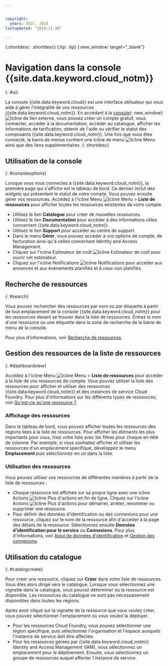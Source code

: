 ```yaml
---


copyright:
  years: 2015, 2018
lastupdated: "2018-11-28"

---
```


{:shortdesc: .shortdesc}
{:tip: .tip}
{:new_window: target="_blank"}

# Navigation dans la console {{site.data.keyword.cloud_notm}} 
{: #ui}

La console {{site.data.keyword.cloud}} est une interface utilisateur qui vous aide à gérer l'intégralité de vos ressources {{site.data.keyword.cloud_notm}}. En accédant à la [console](https://cloud.ibm.com){: new_window} ![Icône de lien externe](../icons/launch-glyph.svg "Icône de lien externe"), vous pouvez créer un compte gratuit, vous connecter, accéder à la documentation, accéder au catalogue, afficher les informations de tarification, obtenir de l'aide ou vérifier le statut des composants {{site.data.keyword.cloud_notm}}. Une fois que vous êtes connecté, la barre de menus contient une icône de menu ![Icône Menu](../icons/icon_hamburger.svg) ainsi que des liens supplémentaires.
{: shortdesc}


## Utilisation de la console
{: #consoleoptions}

Lorsque vous vous connectez à {{site.data.keyword.cloud_notm}}, la première page qui s'affiche est le tableau de bord. Ce dernier inclut des widgets qui présentent le statut de votre compte. Vous pouvez ensuite gérer vos ressources. Accédez à l'icône Menu ![Icône Menu](../icons/icon_hamburger.svg) &gt; **Liste de ressources** pour afficher toutes les ressources existantes de votre compte.

  * Utilisez le lien **Catalogue** pour créer de nouvelles ressources.
  * Utilisez le lien **Documentation** pour accéder à des informations utiles concernant {{site.data.keyword.cloud_notm}}.
  * Utilisez le lien **Support** pour accéder au centre de support.  
  * Dans le menu **Gérer**, vous pouvez accéder à vos options de compte, de facturation ainsi qu'à celles concernant Identity and Access Management.
  * Cliquez sur l'icône Estimateur de coût ![Icône Estimateur de coût](../icons/Estimator.svg) pour ouvrir cet estimateur.
  * Cliquez sur l'icône Notifications ![Icône Notifications](../icons/Notification.svg) pour accéder aux annonces et aux événements planifiés et à ceux non planifiés.

## Recherche de ressources
{: #search}

Vous pouvez rechercher des ressources par nom ou par étiquette à partir de tout emplacement de la console {{site.data.keyword.cloud_notm}} pour les ressources devant se trouver dans la liste de ressources. Entrez le nom d'une ressource ou une étiquette dans la zone de recherche de la barre de menu de la console.

Pour plus d'informations, voir [Recherche de ressources](/docs/resources/searching.html#searching-for-resources). 

## Gestion des ressources de la liste de ressources
{: #dashboardview}

Accédez à l'icône Menu ![Icône Menu](../icons/icon_hamburger.svg) &gt; **Liste de ressources** pour accéder à la liste de vos ressources de compte. Vous pouvez utiliser la liste des ressources pour afficher et utiliser des ressources {{site.data.keyword.cloud_notm}} et des instances de service Cloud Foundry. Pour plus d'informations sur les différents types de ressources, voir [Qu'est-ce qu'une ressource ?](/docs/resources/acct_resources.html#resource).

### Affichage des ressources
Dans le tableau de bord, vous pouvez afficher toutes les ressources des régions liées à la liste de ressources. Pour afficher les éléments les plus importants pour vous, triez votre liste avec les filtres pour chaque en-tête de colonne. Par exemple, si vous souhaitez afficher et utiliser les ressources d'un emplacement spécifique, développez le menu **Emplacement** puis sélectionnez-en un dans la liste.

### Utilisation des ressources
Vous pouvez utiliser vos ressources de différentes manières à partir de la liste de ressources :

  * Chaque ressource est affichée sur sa propre ligne avec une icône Actions ![Icône Plus d'actions](../icons/action-menu-icon.svg) en fin de ligne. Cliquez sur l'icône Actions ![Icône Plus d'actions](../icons/action-menu-icon.svg) pour démarrer, arrêter, renommer ou supprimer une ressource.
  * Pour définir des données d'identification ou des connexions pour une ressource, cliquez sur le nom de la ressource afin d'accéder à la page des détails de la ressource. Sélectionnez ensuite **Données d'identification pour le service** ou **Connexions**. Pour plus d'informations, voir [Ajout de données d'identification](/docs/resources/service_credentials.html) et [Gestion des connexions](/docs/resources/connecting_apps.html#connect_app).


## Utilisation du catalogue
{: #catalogcreate}

Pour créer une ressource, cliquez sur **Créer** dans votre liste de ressources. Vous êtes alors dirigé vers le catalogue. Lorsque vous sélectionnez une vignette dans le catalogue, vous pouvez déterminer où la ressource est disponible. Les ressources du catalogue ne sont pas nécessairement disponibles dans toutes les régions.

Après avoir cliqué sur la vignette de la ressource que vous voulez créer, vous pouvez sélectionner l'emplacement où vous voulez la déployer.

  * Pour les ressources Cloud Foundry, vous pouvez sélectionner une région spécifique, puis sélectionner l'organisation et l'espace auxquels l'instance de service doit être affectée.
  * Pour les ressources gérées par {{site.data.keyword.cloud_notm}} Identity and Access Management (IAM), vous sélectionnez un emplacement pour le déploiement. Ensuite, vous sélectionnez un groupe de ressources auquel affecter l'instance de service.
